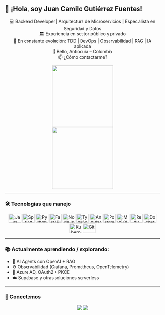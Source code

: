 
## 👋 ¡Hola, soy Juan Camilo Gutiérrez Fuentes!
<div align="center">

💻 Backend Developer | Arquitectura de Microservicios | Especialista en Seguridad y Datos  
🏛 Experiencia en sector público y privado  
🚀 En constante evolución: TDD | DevOps | Observabilidad | RAG | IA aplicada  
📍 Bello, Antioquia – Colombia  
📫 ¿Cómo contactarme?

</div>

<div align="center">
<a href="https://github.com/jcgfdev">

<img height="200em" src="https://github-readme-stats.vercel.app/api?username=jcgfdev&show_icons=true&theme=blueberry&include_all_commits=true&count_private=true"/>
<br>
<img height="200em" src="https://github-readme-stats.vercel.app/api/top-langs/?username=jcgfdev&layout=compact&langs_count=7&theme=blueberry"/>
</a>
</div>

---

### 🛠 Tecnologías que manejo

<div align="center">
<img alt="Java" height="30" width="40" src="https://cdn.jsdelivr.net/gh/devicons/devicon/icons/java/java-original.svg">
<img alt="Spring Boot" height="30" width="40" src="https://cdn.jsdelivr.net/gh/devicons/devicon/icons/spring/spring-original.svg">
<img alt="Python" height="30" width="40" src="https://cdn.jsdelivr.net/gh/devicons/devicon/icons/python/python-original.svg">
<img alt="FastAPI" height="30" width="40" src="https://cdn.jsdelivr.net/gh/devicons/devicon/icons/fastapi/fastapi-original.svg">
<img alt="Node.js" height="30" width="40" src="https://cdn.jsdelivr.net/gh/devicons/devicon/icons/nodejs/nodejs-original.svg">
<img alt="TypeScript" height="30" width="40" src="https://cdn.jsdelivr.net/gh/devicons/devicon/icons/typescript/typescript-original.svg">
<img alt="Angular" height="30" width="40" src="https://cdn.jsdelivr.net/gh/devicons/devicon/icons/angularjs/angularjs-original.svg">
<img alt="PostgreSQL" height="30" width="40" src="https://cdn.jsdelivr.net/gh/devicons/devicon/icons/postgresql/postgresql-original.svg">
<img alt="MySQL" height="30" width="40" src="https://cdn.jsdelivr.net/gh/devicons/devicon/icons/mysql/mysql-original.svg">
<img alt="Redis" height="30" width="40" src="https://cdn.jsdelivr.net/gh/devicons/devicon/icons/redis/redis-original.svg">
<img alt="Docker" height="30" width="40" src="https://cdn.jsdelivr.net/gh/devicons/devicon/icons/docker/docker-original.svg">
<img alt="Kubernetes" height="30" width="40" src="https://cdn.jsdelivr.net/gh/devicons/devicon/icons/kubernetes/kubernetes-plain.svg">
<img alt="Git" height="30" width="40" src="https://cdn.jsdelivr.net/gh/devicons/devicon/icons/git/git-original.svg">
</div>

---

### 📚 Actualmente aprendiendo / explorando:
- 🤖 AI Agents con OpenAI + RAG
- ⚙️ Observabilidad (Grafana, Prometheus, OpenTelemetry)
- 🔐 Azure AD, OAuth2 + PKCE
- ☁️ Supabase y otras soluciones serverless

---

### 🔗 Conectemos

<div align="center">
<a href="https://www.linkedin.com/in/jcgf1406" target="_blank"><img src="https://img.shields.io/badge/-LinkedIn-%230077B5?style=for-the-badge&logo=linkedin&logoColor=white" target="_blank"></a>
<a href="https://github.com/jcgfdev" target="_blank"><img src="https://img.shields.io/badge/-GitHub-181717?style=for-the-badge&logo=github&logoColor=white" target="_blank"></a>
</div>
